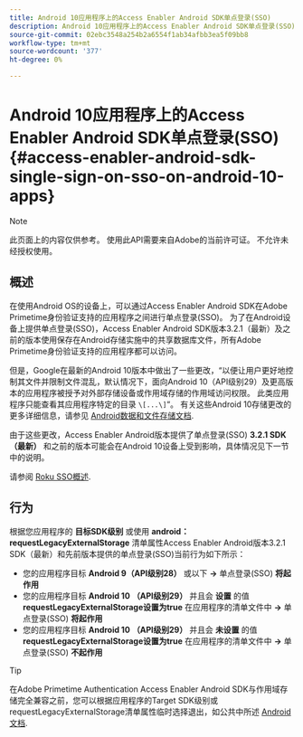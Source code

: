 ```yaml
---
title: Android 10应用程序上的Access Enabler Android SDK单点登录(SSO)
description: Android 10应用程序上的Access Enabler Android SDK单点登录(SSO)
source-git-commit: 02ebc3548a254b2a6554f1ab34afbb3ea5f09bb8
workflow-type: tm+mt
source-wordcount: '377'
ht-degree: 0%

---
```


# Android 10应用程序上的Access Enabler Android SDK单点登录(SSO) {#access-enabler-android-sdk-single-sign-on-sso-on-android-10-apps}

>[!NOTE]
>
>此页面上的内容仅供参考。 使用此API需要来自Adobe的当前许可证。 不允许未经授权使用。

## 概述

在使用Android OS的设备上，可以通过Access Enabler Android SDK在Adobe Primetime身份验证支持的应用程序之间进行单点登录(SSO)。 为了在Android设备上提供单点登录(SSO)，Access Enabler Android SDK版本3.2.1（最新）及之前的版本使用保存在Android存储实施中的共享数据库文件，所有Adobe Primetime身份验证支持的应用程序都可以访问。

但是，Google在最新的Android 10版本中做出了一些更改，“以便让用户更好地控制其文件并限制文件混乱，默认情况下，面向Android 10（API级别29）及更高版本的应用程序被授予对外部存储设备或作用域存储的作用域访问权限。 此类应用程序只能查看其应用程序特定的目录 `\[...\]`“。 有关这些Android 10存储更改的更多详细信息，请参见 [Android数据和文件存储文档](https://developer.android.com/training/data-storage/files/external-scoped).

由于这些更改，Access Enabler Android版本提供了单点登录(SSO) **3.2.1 SDK（最新）** 和之前的版本可能会在Android 10设备上受到影响，具体情况见下一节中的说明。

请参阅 [Roku SSO概述](/help/authentication/roku-sso-overview.md).

## 行为

根据您应用程序的 **目标SDK级别** 或使用 **android：requestLegacyExternalStorage** 清单属性Access Enabler Android版本3.2.1 SDK（最新）和先前版本提供的单点登录(SSO)当前行为如下所示：

- 您的应用程序目标 **Android 9（API级别28）** 或以下 **-\>** 单点登录(SSO) **将起作用**
- 您的应用程序目标 **Android 10** **（API级别29）** 并且会 **设置** 的值 **requestLegacyExternalStorage设置为true** 在应用程序的清单文件中 **-\>** 单点登录(SSO) **将起作用**
- 您的应用程序目标 **Android 10** **（API级别29）** 并且会 **未设置** 的值 **requestLegacyExternalStorage设置为true** 在应用程序的清单文件中 **-\>** 单点登录(SSO) **不起作用**


>[!TIP]
>
> 在Adobe Primetime Authentication Access Enabler Android SDK与作用域存储完全兼容之前，您可以根据应用程序的Target SDK级别或requestLegacyExternalStorage清单属性临时选择退出，如公共中所述 [Android文档](https://developer.android.com/training/data-storage/files/external-scoped#opt-out-of-scoped-storage).
